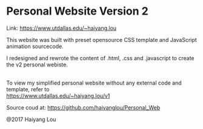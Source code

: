 # Personal Website Version 2

Link: https://www.utdallas.edu/~haiyang.lou <br />

This website was built with preset opensource CSS template and JavaScript animation sourcecode. <br />

I redesigned and rewrote the content of .html, .css and .javascript to create the v2 personal webiste. <br /><br />

To view my simplified personal website without any external code and template, refer to <br />
https://www.utdallas.edu/~haiyang.lou/v1 <br />

Source coud at: https://github.com/haiyanglou/Personal_Web <br />

@2017 Haiyang Lou
